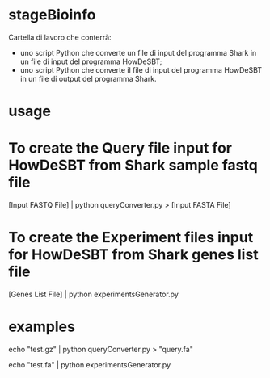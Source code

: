 # stageBioinfo
Cartella di lavoro che conterrà:
- uno script Python che converte un file di input del programma Shark in un file di input del programma HowDeSBT;
- uno script Python che converte il file di input del programma HowDeSBT in un file di output del programma Shark.

# usage
# To create the Query file input for HowDeSBT from Shark sample fastq file
[Input FASTQ File] | python queryConverter.py > [Input FASTA File]

# To create the Experiment files input for HowDeSBT from Shark genes list file
[Genes List File] | python experimentsGenerator.py

# examples

echo "test.gz" | python queryConverter.py > "query.fa"

echo "test.fa" | python experimentsGenerator.py